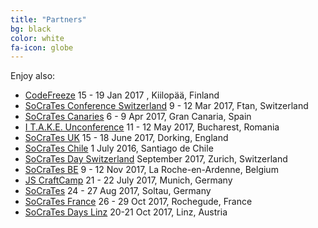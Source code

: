 ```yaml
---
title: "Partners"
bg: black
color: white
fa-icon: globe
---
```


Enjoy also:

- [CodeFreeze](http://www.codefreeze.fi/) 15 - 19 Jan 2017 , Kiilopää, Finland
- [SoCraTes Conference Switzerland](http://www.socrates-ch.org/) 9 - 12 Mar 2017, Ftan, Switzerland
- [SoCraTes Canaries](https://www.socracan.com/) 6 - 9 Apr 2017, Gran Canaria, Spain
- [I T.A.K.E. Unconference](http://itakeunconf.com/) 11 - 12 May 2017, Bucharest, Romania
- [SoCraTes UK](http://socratesuk.org/) 15 - 18 June 2017, Dorking, England
- [SoCraTes Chile](https://www.socrates-conference.cl/) 1 July 2016, Santiago de Chile
- [SoCraTes Day Switzerland](http://socrates-day.ch/) September 2017, Zurich, Switzerland
- [SoCraTes BE](http://socratesbe.org/) 9 - 12 Nov 2017, La Roche-en-Ardenne, Belgium
- [JS CraftCamp](http://jscraftcamp.org/) 21 - 22 July 2017, Munich, Germany
- [SoCraTes](https://www.socrates-conference.de/) 24 - 27 Aug 2017, Soltau, Germany
- [SoCraTes France](https://socrates-fr.github.io/) 26 - 29 Oct 2017, Rochegude, France
- [SoCraTes Days Linz](http://socrates-conference.at/en/) 20-21 Oct 2017, Linz, Austria

